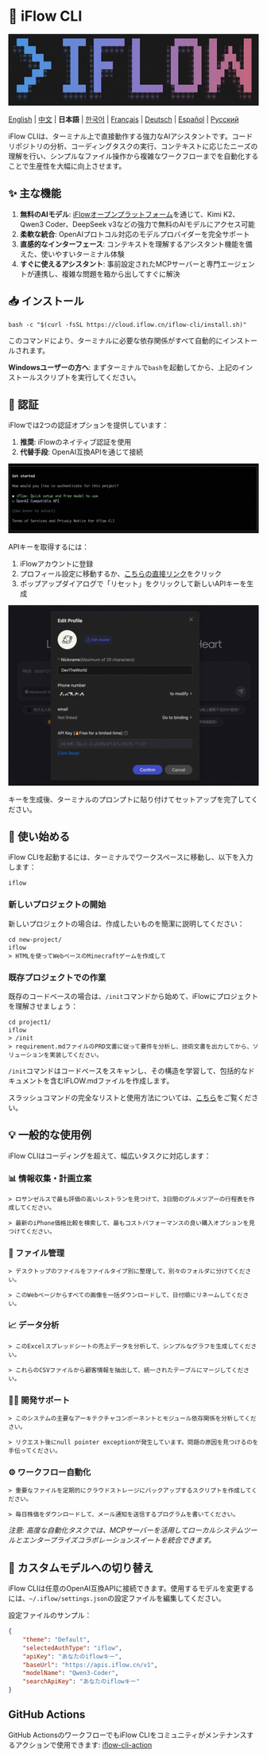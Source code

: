 # 🤖 iFlow CLI
![iFlow CLI Screenshot](./assets/iflow-cli.jpg)

[English](README.md) | [中文](README_CN.md) | **日本語** | [한국어](README_KO.md) | [Français](README_FR.md) | [Deutsch](README_DE.md) | [Español](README_ES.md) | [Русский](README_RU.md)

iFlow CLIは、ターミナル上で直接動作する強力なAIアシスタントです。コードリポジトリの分析、コーディングタスクの実行、コンテキストに応じたニーズの理解を行い、シンプルなファイル操作から複雑なワークフローまでを自動化することで生産性を大幅に向上させます。

## ✨ 主な機能

1. **無料のAIモデル**: [iFlowオープンプラットフォーム](https://docs.iflow.cn/en/docs)を通じて、Kimi K2、Qwen3 Coder、DeepSeek v3などの強力で無料のAIモデルにアクセス可能
2. **柔軟な統合**: OpenAIプロトコル対応のモデルプロバイダーを完全サポート
3. **直感的なインターフェース**: コンテキストを理解するアシスタント機能を備えた、使いやすいターミナル体験
4. **すぐに使えるアシスタント**: 事前設定されたMCPサーバーと専門エージェントが連携し、複雑な問題を箱から出してすぐに解決

## 📥 インストール

```shell
bash -c "$(curl -fsSL https://cloud.iflow.cn/iflow-cli/install.sh)"
```

このコマンドにより、ターミナルに必要な依存関係がすべて自動的にインストールされます。

**Windowsユーザーの方へ**: まずターミナルで`bash`を起動してから、上記のインストールスクリプトを実行してください。

## 🔑 認証

iFlowでは2つの認証オプションを提供しています：

1. **推奨**: iFlowのネイティブ認証を使用
2. **代替手段**: OpenAI互換APIを通じて接続

![iFlow CLI Login](./assets/login.jpg)

APIキーを取得するには：
1. iFlowアカウントに登録
2. プロフィール設定に移動するか、[こちらの直接リンク](https://iflow.cn/?open=setting)をクリック
3. ポップアップダイアログで「リセット」をクリックして新しいAPIキーを生成

![iFlow Profile Settings](./assets/profile-settings.jpg)

キーを生成後、ターミナルのプロンプトに貼り付けてセットアップを完了してください。

## 🚀 使い始める

iFlow CLIを起動するには、ターミナルでワークスペースに移動し、以下を入力します：

```shell
iflow
```

### 新しいプロジェクトの開始

新しいプロジェクトの場合は、作成したいものを簡潔に説明してください：

```shell
cd new-project/
iflow
> HTMLを使ってWebベースのMinecraftゲームを作成して
```

### 既存プロジェクトでの作業

既存のコードベースの場合は、`/init`コマンドから始めて、iFlowにプロジェクトを理解させましょう：

```shell
cd project1/
iflow
> /init
> requirement.mdファイルのPRD文書に従って要件を分析し、技術文書を出力してから、ソリューションを実装してください。
```

`/init`コマンドはコードベースをスキャンし、その構造を学習して、包括的なドキュメントを含むIFLOW.mdファイルを作成します。

スラッシュコマンドの完全なリストと使用方法については、[こちら](./i18/en/commands.md)をご覧ください。

## 💡 一般的な使用例

iFlow CLIはコーディングを超えて、幅広いタスクに対応します：

### 📊 情報収集・計画立案

```text
> ロサンゼルスで最も評価の高いレストランを見つけて、3日間のグルメツアーの行程表を作成してください。
```

```text
> 最新のiPhone価格比較を検索して、最もコストパフォーマンスの良い購入オプションを見つけてください。
```

### 📁 ファイル管理

```text
> デスクトップのファイルをファイルタイプ別に整理して、別々のフォルダに分けてください。
```

```text
> このWebページからすべての画像を一括ダウンロードして、日付順にリネームしてください。
```

### 📈 データ分析

```text
> このExcelスプレッドシートの売上データを分析して、シンプルなグラフを生成してください。
```

```text
> これらのCSVファイルから顧客情報を抽出して、統一されたテーブルにマージしてください。
```

### 👨‍💻 開発サポート

```text
> このシステムの主要なアーキテクチャコンポーネントとモジュール依存関係を分析してください。
```

```text
> リクエスト後にnull pointer exceptionが発生しています。問題の原因を見つけるのを手伝ってください。
```

### ⚙️ ワークフロー自動化

```text
> 重要なファイルを定期的にクラウドストレージにバックアップするスクリプトを作成してください。
```

```text
> 毎日株価をダウンロードして、メール通知を送信するプログラムを書いてください。
```

*注意: 高度な自動化タスクでは、MCPサーバーを活用してローカルシステムツールとエンタープライズコラボレーションスイートを統合できます。*

## 🔧 カスタムモデルへの切り替え

iFlow CLIは任意のOpenAI互換APIに接続できます。使用するモデルを変更するには、`~/.iflow/settings.json`の設定ファイルを編集してください。

設定ファイルのサンプル：
```json
{
    "theme": "Default",
    "selectedAuthType": "iflow",
    "apiKey": "あなたのiflowキー",
    "baseUrl": "https://apis.iflow.cn/v1",
    "modelName": "Qwen3-Coder",
    "searchApiKey": "あなたのiflowキー"
}
```

## GitHub Actions

GitHub ActionsのワークフローでもiFlow CLIをコミュニティがメンテナンスするアクションで使用できます: [iflow-cli-action](https://github.com/vibe-ideas/iflow-cli-action)